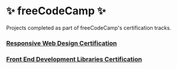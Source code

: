 # ✨ freeCodeCamp ✨
Projects completed as part of freeCodeCamp's certification tracks.

### [Responsive Web Design Certification](https://github.com/May-95/freecodecamp-projects/tree/main/FCC%20Responsive%20Web%20Design%20Projects)

### [Front End Development Libraries Certification](https://github.com/May-95/freecodecamp-projects/tree/main/FCC%20Front%20End%20Development%20Libraries%20Projects)
